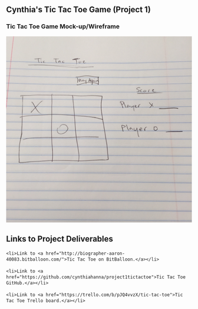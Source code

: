 <h2>Cynthia's Tic Tac Toe Game (Project 1)</h2>

<h3>Tic Tac Toe Game Mock-up/Wireframe</h3>

  <img src="https://github.com/cynthiahanna/project1tictactoe/blob/master/app/images/tictactoewireframe.jpg" style="max-width:100%;">

<h2>Links to Project Deliverables</h2>

    <li>Link to <a href="http://biographer-aaron-40083.bitballoon.com/">Tic Tac Toe on BitBalloon.</a></li>

    <li>Link to <a href="https://github.com/cynthiahanna/project1tictactoe">Tic Tac Toe GitHub.</a></li>

    <li>Link to <a href="https://trello.com/b/pJQ4vvzX/tic-tac-toe">Tic Tac Toe Trello board.</a></li>
